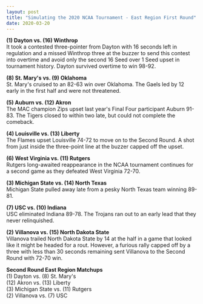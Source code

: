 ```yaml
---
layout: post
title: "Simulating the 2020 NCAA Tournament - East Region First Round"
date: 2020-03-20
---
```


**(1) Dayton vs. (16) Winthrop**    
It took a contested three-pointer from Dayton with 16 seconds left in regulation and a missed Winthrop three at the buzzer to send this contest into overtime and avoid only the second 16 Seed over 1 Seed upset in tournament history. Dayton survived overtime to win 98-92. 

**(8) St. Mary's vs. (9) Oklahoma**  
St. Mary's cruised to an 82-63 win over Oklahoma. The Gaels led by 12 early in the first half and were not threatened.   

**(5) Auburn vs. (12) Akron**    
The MAC champion Zips upset last year's Final Four participant Auburn 91-83. The Tigers closed to within two late, but could not complete the comeback.  

**(4) Louisville vs. (13) Liberty**  
The Flames upset Louisville 74-72 to move on to the Second Round. A shot from just inside the three-point line at the buzzer capped off the upset.  

**(6) West Virginia vs. (11) Rutgers**  
Rutgers long-awaited reappearance in the NCAA tournament continues for a second game as they defeated West Virginia 72-70.   

**(3) Michigan State vs. (14) North Texas**   
Michigan State pulled away late from a pesky North Texas team winning 89-81.  

**(7) USC vs. (10) Indiana**  
USC eliminated Indiana 89-78. The Trojans ran out to an early lead that they never relinquished.  

**(2) Villanova vs. (15) North Dakota State**  
Villanova trailed North Dakota State by 14 at the half in a game that looked like it might be headed for a rout. However, a furious rally capped off by a three with less than 30 seconds remaining sent Villanova to the Second Round with 72-70 win.  

**Second Round East Region Matchups**    
(1) Dayton vs. (8) St. Mary's     
(12) Akron vs. (13) Liberty    
(3) Michigan State vs. (11) Rutgers    
(2) Villanova vs. (7) USC  
